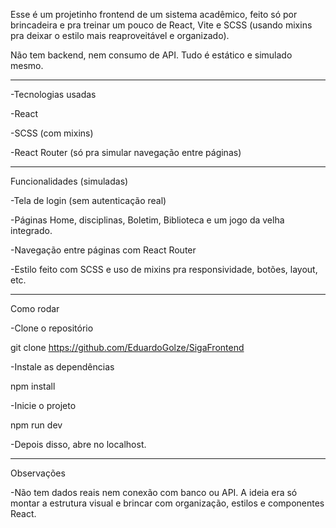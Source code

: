 Esse é um projetinho frontend de um sistema acadêmico, feito só por brincadeira e pra treinar um pouco de React, Vite e SCSS (usando mixins pra deixar o estilo mais reaproveitável e organizado).

Não tem backend, nem consumo de API. Tudo é estático e simulado mesmo.
__________________________________________________________
-Tecnologias usadas

-React

-SCSS (com mixins)

-React Router (só pra simular navegação entre páginas)
____________________________________________________________
Funcionalidades (simuladas)

-Tela de login (sem autenticação real)

-Páginas Home, disciplinas, Boletim, Biblioteca e um jogo da velha integrado.

-Navegação entre páginas com React Router

-Estilo feito com SCSS e uso de mixins pra responsividade, botões, layout, etc.
____________________________________________________________
Como rodar

-Clone o repositório

git clone https://github.com/EduardoGolze/SigaFrontend

-Instale as dependências

npm install

-Inicie o projeto

npm run dev

-Depois disso, abre no localhost.

--------------------------------------------------------------------
Observações

-Não tem dados reais nem conexão com banco ou API. A ideia era só montar a estrutura visual e brincar com organização, estilos e componentes React.
